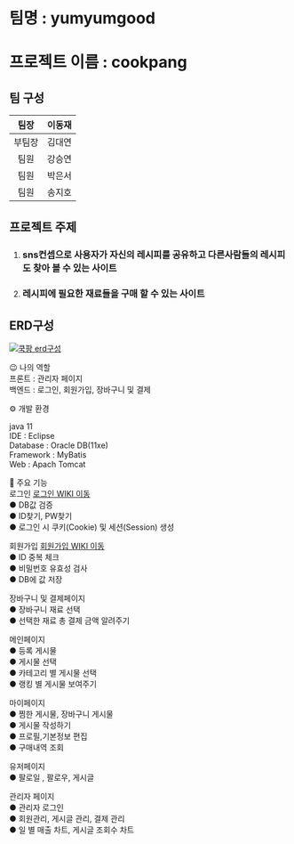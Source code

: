 # 팀명 : yumyumgood
# 프로젝트 이름 : cookpang
## 팀 구성

|팀장|이동재|           
|:--:|:--:|
|부팀장|김대연|
|팀원|강승연|
|팀원|박은서|
|팀원|송지호|


## 프로젝트 주제 

1. ###  sns컨셉으로 사용자가 자신의 레시피를 공유하고 다른사람들의 레시피도 찾아 볼 수 있는 사이트
2. ###  레시피에 필요한 재료들을 구매 할 수 있는 사이트

## ERD구성
[![쿡팡 erd구성](./WebContent/assets/img/erdImg/cookpnagERD2.png)](https://dbdiagram.io/d/642008425758ac5f17242b13)

😉 나의 역할 <br/>
프론트 : 관리자 페이지<br/>
백엔드 : 로그인, 회원가입, 장바구니 및 결제


⚙️ 개발 환경


java 11  <br/>
IDE : Eclipse <br/>
Database : Oracle DB(11xe) <br/>
Framework : MyBatis <br/>
Web : Apach Tomcat <br/>


📌 주요 기능 <br/>
로그인 [로그인 WIKI 이동](https://github.com/yeon0517/yumyumgood2/wiki/%EB%A1%9C%EA%B7%B8%EC%9D%B8) <br/> 
● DB값 검증 <br/>
● ID찾기, PW찾기 <br/>
● 로그인 시 쿠키(Cookie) 및 세션(Session) 생성 <br/>

회원가입 [회원가입 WIKI 이동](https://github.com/yeon0517/yumyumgood2/wiki/%ED%9A%8C%EC%9B%90%EA%B0%80%EC%9E%85) <br/>
● ID 중복 체크 <br/>
● 비밀번호 유효성 검사 <br/>
● DB에 값 저장 <br/>

장바구니 및 결제페이지 <br/>
● 장바구니 재료 선택 <br/>
● 선택한 재료 총 결제 금액 알려주기 <br/>

메인페이지 <br/>
● 등록 게시물 <br/>
● 게시물 선택 <br/>
● 카테고리 별 게시물 선택 <br/>
● 랭킹 별 게시물 보여주기 <br/>

마이페이지 <br/>
● 찜한 게시물, 장바구니 게시물 <br/>
● 게시물 작성하기 <br/>
● 프로필,기본정보 편집 <br/>
● 구매내역 조회 <br/>

유저페이지<br/>
● 팔로일 , 팔로우, 게시글 <br/>

관리자 페이지<br/>
● 관리자 로그인 <br/>
● 회원관리, 게시글 관리, 결제 관리<br/>
● 일 별 매출 차트, 게시글 조회수 차트<br/> 
















